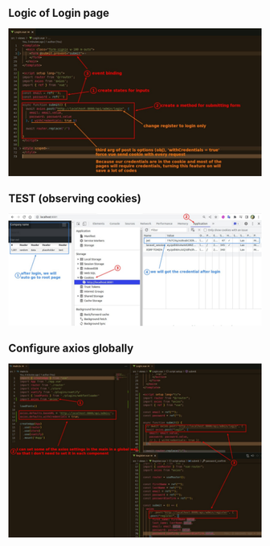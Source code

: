 ## **Logic of Login page**

![Alt Login](pic/01.jpg)

## **TEST (observing cookies)**

![Alt test](pic/02.jpg)

## **Configure axios globally**

![Alt axios global setting](pic/03.jpg)
